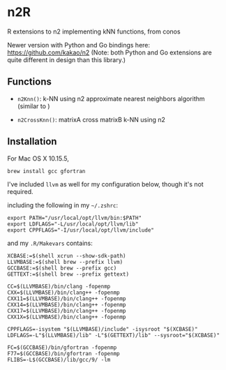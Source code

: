 # n2R
R extensions to n2 implementing kNN functions, from conos

Newer version with Python and Go bindings here: https://github.com/kakao/n2
(Note: both Python and Go extensions are quite different in design than this library.)


## Functions

* `n2Knn()`: k-NN using n2 approximate nearest neighbors algorithm
(similar to )

* `n2CrossKnn()`: matrixA cross matrixB k-NN using n2 

## Installation

For Mac OS X 10.15.5, 

`brew install gcc gfortran`

I've included `llvm` as well for my configuration below, though it's not required.

including the following in my `~/.zshrc`:

```
export PATH="/usr/local/opt/llvm/bin:$PATH"
export LDFLAGS="-L/usr/local/opt/llvm/lib"
export CPPFLAGS="-I/usr/local/opt/llvm/include"
```

and my `.R/Makevars` contains:

```
XCBASE:=$(shell xcrun --show-sdk-path)
LLVMBASE:=$(shell brew --prefix llvm)
GCCBASE:=$(shell brew --prefix gcc)
GETTEXT:=$(shell brew --prefix gettext)

CC=$(LLVMBASE)/bin/clang -fopenmp
CXX=$(LLVMBASE)/bin/clang++ -fopenmp
CXX11=$(LLVMBASE)/bin/clang++ -fopenmp
CXX14=$(LLVMBASE)/bin/clang++ -fopenmp
CXX17=$(LLVMBASE)/bin/clang++ -fopenmp
CXX1X=$(LLVMBASE)/bin/clang++ -fopenmp

CPPFLAGS=-isystem "$(LLVMBASE)/include" -isysroot "$(XCBASE)"
LDFLAGS=-L"$(LLVMBASE)/lib" -L"$(GETTEXT)/lib" --sysroot="$(XCBASE)"

FC=$(GCCBASE)/bin/gfortran -fopenmp
F77=$(GCCBASE)/bin/gfortran -fopenmp
FLIBS=-L$(GCCBASE)/lib/gcc/9/ -lm
```
